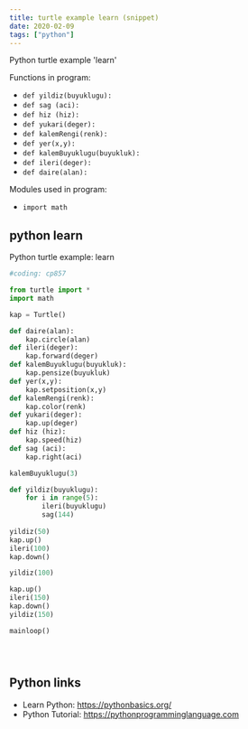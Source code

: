 ```yaml
---
title: turtle example learn (snippet)
date: 2020-02-09
tags: ["python"]
---
```

Python turtle example 'learn'

Functions in program: 
* `def yildiz(buyuklugu):`
* `def sag (aci):`
* `def hiz (hiz):`
* `def yukari(deger):`
* `def kalemRengi(renk):`
* `def yer(x,y):`
* `def kalemBuyuklugu(buyukluk):`
* `def ileri(deger):`
* `def daire(alan):`

Modules used in program: 
* `import math`

## python learn

Python turtle example: learn

```python
#coding: cp857

from turtle import *
import math

kap = Turtle()

def daire(alan):
    kap.circle(alan)
def ileri(deger):
    kap.forward(deger)
def kalemBuyuklugu(buyukluk):
    kap.pensize(buyukluk)
def yer(x,y):
    kap.setposition(x,y)
def kalemRengi(renk):
    kap.color(renk)
def yukari(deger):
    kap.up(deger)
def hiz (hiz):
    kap.speed(hiz)
def sag (aci):
    kap.right(aci)

kalemBuyuklugu(3)

def yildiz(buyuklugu):
    for i in range(5):
        ileri(buyuklugu)
        sag(144)
    
yildiz(50)
kap.up()
ileri(100)
kap.down()

yildiz(100)

kap.up()
ileri(150)
kap.down()
yildiz(150)

mainloop()





```

## Python links

- Learn Python: https://pythonbasics.org/
- Python Tutorial: https://pythonprogramminglanguage.com
